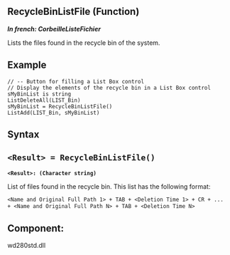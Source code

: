 
## RecycleBinListFile (Function)

***In french: CorbeilleListeFichier***



<a name="XUse"></a>
<a name="Use"></a>
<a name="description"></a>
Lists the files found in the recycle bin of the system.
<a name="Example1"></a>
<a name="sample_code"></a>

## Example


```wl
// -- Button for filling a List Box control
// Display the elements of the recycle bin in a List Box control
sMyBinList is string
ListDeleteAll(LIST_Bin)
sMyBinList = RecycleBinListFile()
ListAdd(LIST_Bin, sMyBinList)
```

<a name="XSYNTAX"></a>
<a name="SYNTAX1"></a>

## Syntax

`<Result> = RecycleBinListFile()`
---

**`<Result>: (Character string)`**

List of files found in the recycle bin. This list has the following format:

```txt
<Name and Original Full Path 1> + TAB + <Deletion Time 1> + CR + ... 
+ <Name and Original Full Path N> + TAB + <Deletion Time N>
```




<a name="NOTE0"></a>


<a name="XComponent"></a>

## Component:
wd280std.dll
